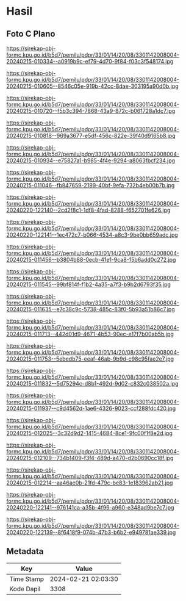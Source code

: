 # Hasil

## Foto C Plano

https://sirekap-obj-formc.kpu.go.id/b5d7/pemilu/pdpr/33/01/14/20/08/3301142008004-20240215-010334--a0919b9c-ef79-4d70-9f84-f03c3f548174.jpg

https://sirekap-obj-formc.kpu.go.id/b5d7/pemilu/pdpr/33/01/14/20/08/3301142008004-20240215-010605--8546c05e-919b-42cc-8dae-303195a90d0b.jpg

https://sirekap-obj-formc.kpu.go.id/b5d7/pemilu/pdpr/33/01/14/20/08/3301142008004-20240215-010720--f5b3c394-7868-43a9-872c-b061728a1dc7.jpg

https://sirekap-obj-formc.kpu.go.id/b5d7/pemilu/pdpr/33/01/14/20/08/3301142008004-20240215-010818--969a3677-e5df-456c-822e-39f40d9165b8.jpg

https://sirekap-obj-formc.kpu.go.id/b5d7/pemilu/pdpr/33/01/14/20/08/3301142008004-20240215-010934--e75827a1-b985-4f4e-9294-a8063fbcf234.jpg

https://sirekap-obj-formc.kpu.go.id/b5d7/pemilu/pdpr/33/01/14/20/08/3301142008004-20240215-011046--fb847659-2199-40bf-9efa-732b4eb00b7b.jpg

https://sirekap-obj-formc.kpu.go.id/b5d7/pemilu/pdpr/33/01/14/20/08/3301142008004-20240220-122140--2cd2f8c1-1df8-4fad-8288-f652701fe626.jpg

https://sirekap-obj-formc.kpu.go.id/b5d7/pemilu/pdpr/33/01/14/20/08/3301142008004-20240220-122141--1ec472c7-b066-4534-a8c3-9be0bb659adc.jpg

https://sirekap-obj-formc.kpu.go.id/b5d7/pemilu/pdpr/33/01/14/20/08/3301142008004-20240215-011456--b3804b88-0ecb-41e1-9ca8-15b6add0c272.jpg

https://sirekap-obj-formc.kpu.go.id/b5d7/pemilu/pdpr/33/01/14/20/08/3301142008004-20240215-011545--99bf814f-f1b2-4a35-a7f3-b9b2d6793f35.jpg

https://sirekap-obj-formc.kpu.go.id/b5d7/pemilu/pdpr/33/01/14/20/08/3301142008004-20240215-011635--e7c38c9c-5738-485c-83f0-5b93a51b86c7.jpg

https://sirekap-obj-formc.kpu.go.id/b5d7/pemilu/pdpr/33/01/14/20/08/3301142008004-20240215-011713--442d01d9-4671-4b53-90ec-e17f7b00ab5b.jpg

https://sirekap-obj-formc.kpu.go.id/b5d7/pemilu/pdpr/33/01/14/20/08/3301142008004-20240215-011753--5ebedb75-eeaf-46ab-9b9d-c98c95fae2e7.jpg

https://sirekap-obj-formc.kpu.go.id/b5d7/pemilu/pdpr/33/01/14/20/08/3301142008004-20240215-011832--5d75294c-d8b1-492d-9d02-c832c038502a.jpg

https://sirekap-obj-formc.kpu.go.id/b5d7/pemilu/pdpr/33/01/14/20/08/3301142008004-20240215-011937--c9d4562d-1ae6-4326-9023-ccf288fdc420.jpg

https://sirekap-obj-formc.kpu.go.id/b5d7/pemilu/pdpr/33/01/14/20/08/3301142008004-20240215-012025--3c32d9d2-1415-4684-8ce1-9fc00f1f8e2d.jpg

https://sirekap-obj-formc.kpu.go.id/b5d7/pemilu/pdpr/33/01/14/20/08/3301142008004-20240215-012109--734b1409-f3f4-489d-a470-d2b0690cc18f.jpg

https://sirekap-obj-formc.kpu.go.id/b5d7/pemilu/pdpr/33/01/14/20/08/3301142008004-20240215-012214--aa46ae0b-21fd-479c-be83-1e183962ab21.jpg

https://sirekap-obj-formc.kpu.go.id/b5d7/pemilu/pdpr/33/01/14/20/08/3301142008004-20240220-122141--976141ca-a35b-4f96-a960-e348ad9be7c7.jpg

https://sirekap-obj-formc.kpu.go.id/b5d7/pemilu/pdpr/33/01/14/20/08/3301142008004-20240220-122139--8f6418f9-074b-47b3-b6b2-e949781ae339.jpg


## Metadata

| Key        | Value               |
| ---------- | ------------------- |
| Time Stamp | 2024-02-21 02:03:30 |
| Kode Dapil | 3308                |



